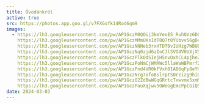 ```yaml
---
title: Óvodánkról
active: true
src: https://photos.app.goo.gl/v7FXGofk14Rod6qm9
images:
  - https://lh3.googleusercontent.com/pw/AP1GczM0QOij3kmYeoE5_RuhOVz6DOPeG6um4O4ZYtnKHr9DYPMEyCeQ--mShMhbSaAXBc8fiBdk_9YB4n4dRWjV08m2spo5NQ6-CrVSvHhWEqtBVwPoo6o
    https://lh3.googleusercontent.com/pw/AP1GczMMmUKsIdT0Q7t0YUbvv56gD4WDaw0iBtyzH5zu0DLYmkK886Vvtfd8-cQgcWMoLt7a3aK7RqUFtYGVeQn6H9Pzg7-DKdQDPkjGeT4pDl7zJOIveYg
    https://lh3.googleusercontent.com/pw/AP1GczNNNeb3rxHTDT0vIUHzg7WBUEoGjiHcUFsPDjyC1qJu9qBvA1D450XFk0euqnnpVZUqafvWmWz4JFiTI8W4vMw4qmZmSc7z8EQ-jRo0bZJysb5yM8c
    https://lh3.googleusercontent.com/pw/AP1GczNq0zjd6zIoCJlSVO4V0UXjX5pVMdg4p_mqc_fbv3KgvloQMhuuvfYHI9U7_mqO_dF3GSx-_cNwE6JqpVLjOIirDSLrDtd-Rfq5-v0-gOrlDXHBkdU
    https://lh3.googleusercontent.com/pw/AP1GczPlkOdSIejH5nvOxhCL4pjhe2tZdkp3-Y6D9JhqXKgBd3d2IbnadGqqm-PbZ8Ih6TlAkBUnWjlJp8l5urDVuEfl3ZMpGj9GthYb7unz05Gmb4AnA14
    https://lh3.googleusercontent.com/pw/AP1GczPoNmCjWMAWc5llaWaWBPmrf2K4BdewWlJ0ULuJtSmM98Kwq9YsGBXxjPoXvdsEnZ-mvDp6Gq3_ZfvmTToKvNZ8KUw3bsyJXpdcTVbxvbkG5cNTdf4
    https://lh3.googleusercontent.com/pw/AP1GczPnd4VR0kFVxh0IAB6qFp8eYH4i10YPVCfobIRBFwy8JW0PCVac_vJn7aZE9VcG9NQJEPuNewjJT-aYxeflOs4LXCMRxYnLQh7SB6g3UMFCaxbiQac
    https://lh3.googleusercontent.com/pw/AP1GczNrg7ofoBslrptS0rzizg9hiQlfpWpO0otVuGMbnNqkn2gA4R5lpIgeGSbeoS1uJUlxsEPqWiY8EzJwZsyEdmZpCibw-Nu7GRa17JA-KKWyZQSeUNI
    https://lh3.googleusercontent.com/pw/AP1GczO2ZdBwWGqGRrtcTxwvmx5xmMtjghxyUFI-HgYlPX0vh1yK9sePjTEV0qhfugy07pITirugZdj9NWYPMe_f-82ygovLNtJoSul9Rq77vbo8JfCRdzA
    https://lh3.googleusercontent.com/pw/AP1GczPauXqjwv5OWeGgEmcPpCGiQ5Zgy1gA3zJkLsFbkvM93LehKBeFBozLh1v7NbjWvJOXk90oSAYZiKWF0qoVhpFYcz9_L8-jpCeCy1lpbrBZYwmEGRU
date: 2024-03-03
---
```

